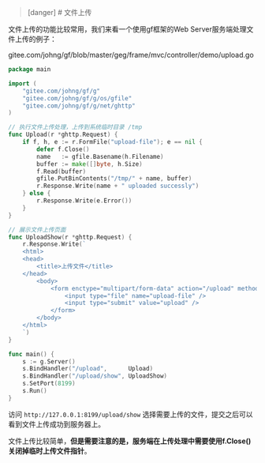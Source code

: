 >[danger] # 文件上传

文件上传的功能比较常用，我们来看一个使用gf框架的Web Server服务端处理文件上传的例子：

gitee.com/johng/gf/blob/master/geg/frame/mvc/controller/demo/upload.go

```go
package main

import (
    "gitee.com/johng/gf/g"
    "gitee.com/johng/gf/g/os/gfile"
    "gitee.com/johng/gf/g/net/ghttp"
)

// 执行文件上传处理，上传到系统临时目录 /tmp
func Upload(r *ghttp.Request) {
    if f, h, e := r.FormFile("upload-file"); e == nil {
        defer f.Close()
        name   := gfile.Basename(h.Filename)
        buffer := make([]byte, h.Size)
        f.Read(buffer)
        gfile.PutBinContents("/tmp/" + name, buffer)
        r.Response.Write(name + " uploaded successly")
    } else {
        r.Response.Write(e.Error())
    }
}

// 展示文件上传页面
func UploadShow(r *ghttp.Request) {
    r.Response.Write(`
    <html>
    <head>
        <title>上传文件</title>
    </head>
        <body>
            <form enctype="multipart/form-data" action="/upload" method="post">
                <input type="file" name="upload-file" />
                <input type="submit" value="upload" />
            </form>
        </body>
    </html>
    `)
}

func main() {
    s := g.Server()
    s.BindHandler("/upload",      Upload)
    s.BindHandler("/upload/show", UploadShow)
    s.SetPort(8199)
    s.Run()
}
```

访问 ```http://127.0.0.1:8199/upload/show``` 选择需要上传的文件，提交之后可以看到文件上传成功到服务器上。

文件上传比较简单，**但是需要注意的是，服务端在上传处理中需要使用f.Close() 关闭掉临时上传文件指针**。

